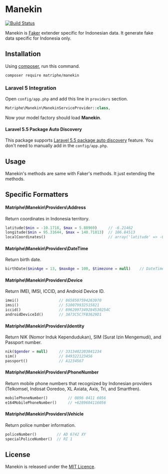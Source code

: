 # Manekin

[![Build Status](https://travis-ci.org/matriphe/manekin.svg?branch=master)](https://travis-ci.org/matriphe/manekin)

Manekin is [Faker](https://github.com/fzaninotto/Faker) extender specific for Indonesian data. It generate fake data specific for Indonesia only.

## Installation

Using [composer](https://getcomposer.org/), run this command.

```console
composer require matriphe/manekin
```

### Laravel 5 Integration

Open `config/app.php` and add this line in `providers` section.

```php
Matriphe\Manekin\ManekinServiceProvider::class,
```

Now your model factory should load **Manekin**.

#### Laravel 5.5 Package Auto Discovery ####

This package supports [Laravel 5.5 package auto discovery](https://laravel.com/docs/5.5/packages#package-discovery) feature. You don't need to manually add in the `config/app.php`.

## Usage

Manekin's methods are same with Faker's methods. It just extending the methods.

## Specific Formatters

#### Matriphe\Manekin\Providers\Address

Return coordinates in Indonesia territory. 

```php
latitude($min = -10.1718, $max = 5.88969)     // -6.21462
longitude($min = 95.31644, $max = 140.71813)  // 106.84513
localCoordinates()                            // array('latitude' => -6.21462, 'longitude' => 106.84513)
```

#### Matriphe\Manekin\Providers\DateTime

Return birth date.

```php
birthDate($minAge = 13, $maxAge = 100, $timezone = null)    // DateTime('1984-03-22 20:38:00', 'Asia/Jakarta')
```

#### Matriphe\Manekin\Providers\Device

Return IMEI, IMSI, ICCID, and Android Device ID.

```php
imei()                  // 8658507594263070
imsi()                  // 510079932515821
iccid()                 // 8962097349284530254C
androidDeviceId()       // 3A73C5C7FB3629D1
```

#### Matriphe\Manekin\Providers\Identity

Return NIK (Nomor Induk Kependudukan), SIM (Surat Izin Mengemudi), and Passport number.

```php
nik($gender = null)     // 3313402203841234
sim()                   // 849322123456
passport()              // A1234567
```

#### Matriphe\Manekin\Providers\PhoneNumber

Return mobile phone numbers that recognized by Indonesian providers (Telkomsel, Indosat Ooredoo, XL Axiata, Axis, Tri, and Smartfren).

```php
mobilePhoneNumber()         // 0896 0411 6056
e164MobilePhoneNumber()     // +6289604116056
```

#### Matriphe\Manekin\Providers\Vehicle

Return police number information.

```php
policeNumber()         // AD 6742 XY
specialPoliceNumber()  // RI 1
```

## License

Manekin is released under the [MIT Licence](LICENSE.md).